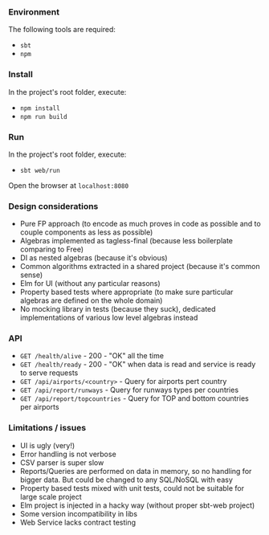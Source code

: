 ### Environment

The following tools are required:

- `sbt`
- `npm`


### Install

In the project's root folder, execute:

- `npm install`
- `npm run build`


### Run

In the project's root folder, execute:

- `sbt web/run`

Open the browser at `localhost:8080`


### Design considerations

- Pure FP approach (to encode as much proves in code as possible and to couple components as less as possible)
- Algebras implemented as tagless-final (because less boilerplate comparing to Free)
- DI as nested algebras (because it's obvious)
- Common algorithms extracted in a shared project (because it's common sense)
- Elm for UI (without any particular reasons)
- Property based tests where appropriate (to make sure particular algebras are defined on the whole domain)
- No mocking library in tests (because they suck), dedicated implementations of various low level algebras instead


### API

 - `GET /health/alive` - 200 - "OK" all the time  
 - `GET /health/ready` - 200 - "OK" when data is read and service is ready to serve requests
 - `GET /api/airports/<country>` - Query for airports pert country
 - `GET /api/report/runways` - Query for runways types per countries
 - `GET /api/report/topcountries` - Query for TOP and bottom countries per airports


### Limitations / issues

- UI is ugly (very!) 
- Error handling is not verbose
- CSV parser is super slow
- Reports/Queries are performed on data in memory, so no handling for bigger data. But could be changed to any SQL/NoSQL with easy
- Property based tests mixed with unit tests, could not be suitable for large scale project
- Elm project is injected in a hacky way (without proper sbt-web project)
- Some version incompatibility in libs
- Web Service lacks contract testing
